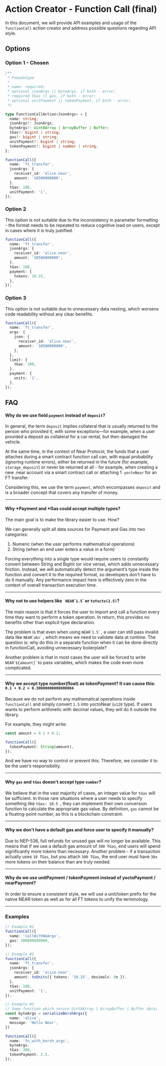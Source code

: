 # Action Creator - Function Call (final)

In this document, we will provide API examples and usage of the `functionCall`
action creator and address possible questions regarding API style.

## Options

### Option 1 - Chosen

```ts
/**
 * Pseudotype
 *
 * name: required;
 * optional jsonArgs || byteArgs, if both - error;
 * required tGas || gas, if both - error;
 * optional unitPayment || tokenPayment, if both - error;
 */

type FunctionCallAction<JsonArgs> = {
  name: string;
  jsonArgs?: JsonArgs;
  byteArgs?: Uint8Array | ArrayBuffer | Buffer;
  tGas?: bigint | string;
  gas?: bigint | string;
  unitPayment?: bigint | string;
  tokenPayment?: bigint | number | string;
};
```

```ts
functionCall({
  name: 'ft_transfer',
  jsonArgs: {
    receiver_id: 'alice.near',
    amount: '10500000000',
  },
  tGas: 100,
  unitPayment: '1',
});
```

### Option 2

This option is not suitable due to the inconsistency in parameter formatting -
the format needs to be repeated to reduce cognitive load on users, except
in cases where it is truly justified.

```ts
functionCall({
  name: 'ft_transfer',
  jsonArgs: {
    receiver_id: 'alice.near',
    amount: '10500000000',
  },
  tGas: 100,
  payment: {
    tokens: 10.25,
  },
});
```

### Option 3

This option is not suitable due to unnecessary data nesting, which worsens
code readability without any clear benefits.

```ts
functionCall({
  name: 'ft_transfer',
  args: {
    json: {
      receiver_id: 'alice.near',
      amount: '10500000000',
    },
  },
  limit: {
    tGas: 100,
  },
  payment: {
    units: '1',
  },
});
```

## FAQ

#### Why do we use field `payment` instead of `deposit`?

In general, the term `deposit` implies collateral that is usually returned to the
person who provided it, with some exceptions—for example, when a user provided
a deposit as collateral for a car rental, but then damaged the vehicle.

At the same time, in the context of Near Protocol, the funds that a user attaches
during a smart contract function call can, with equal probability (ignoring runtime errors),
either be returned in the future (for example, `storage_deposit`) or never be
returned at all - for example, when creating a new .near account via a smart
contract call or attaching 1` yoctoNear` for an FT transfer.

Considering this, we use the term `payment`, which encompasses `deposit` and is
a broader concept that covers any transfer of money.

---

#### Why *Payment and *Gas could accept multiple types?

The main goal is to make the library easier to use. How?

We can generally split all data sources for Payment and Gas into two categories:

1. Numeric (when the user performs mathematical operations)
2. String (when an end user enters a value in a form)

Forcing everything into a single type would require users to constantly convert
between String and BigInt (or vice versa), which adds unnecessary friction.
Instead, we will automatically detect the argument’s type inside the function
and convert it to the required format, so developers don’t have to do it
manually. Any performance impact here is effectively zero in the context
of overall transaction execution time.

---

#### Why not to use helpers like ` NEAR`\``1.5`\` or `toYocto(2.5)`?

The main reason is that it forces the user to import and call a function every
time they want to perform a token operation. In return, this provides no
benefits other than explicit type declaration.

The problem is that even when using `NEAR`\``1.5`\` , a user can still pass
invalid data like `NEAR`\``abc`\` , which means we need to validate data at runtime.
The question is: why do this in a separate function when it can be
done directly in functionCall, avoiding unnecessary boilerplate?

Another problem is that in most cases the user will be forced to
write `NEAR`\``${amount}`\` to pass variables, which makes the code even more complicated.

---

#### Why we accept type number(float) as tokenPayment? It can cause this: `0.1 + 0.2 = 0.30000000000000004`

Because we do not perform any mathematical operations inside `functionCall` and
simply convert `1.5` into yoctoNear (`u128` type). If users wants to perform
arithmetic with decimal values, they will do it outside the library.

For example, they might write:

```ts
const amount = 0.1 + 0.2;

functionCall({
  tokenPayment: String(amount),
});
```

And we have no way to control or prevent this. Therefore, we consider it to be the user’s responsibility.

---

#### Why `gas` and `tGas` doesn't accept type `number`?

We believe that in the vast majority of cases, an integer value for `tGas` will
be sufficient. In those rare situations where a user needs to specify something
like `tGas: 10.5 `, they can implement their own conversion function to calculate
the appropriate gas value. By definition, `gas` cannot be a floating-point number,
as this is a blockchain constraint.

---

#### Why we don't have a default gas and force user to specify it manually?

Due to NEP-536, full refunds for unused gas will no longer be available.
This means that if we use a default gas amount of `300 TGas`, end users will
spend significantly more tokens than necessary.
Another problem - if a transaction
actually uses `10 TGas`, but you attach `300 TGas`, the end user must have `30x` more
tokens on their balance than are truly needed.

---

#### Why do we use unitPayment / tokenPayment instead of yoctoPayment / nearPayment?

In order to ensure a consistent style, we will use a unit/token prefix for the
native NEAR token as well as for all FT tokens to unify the terminology.

---

### Examples

```ts
// Example #1
functionCall({
  name: 'callWithNoArgs',
  gas: 300000000000,
});

// Example #2
functionCall({
  name: 'ft_transfer',
  jsonArgs: {
    receiver_id: 'alice.near',
    amount: toUnits({ tokens: '10.25', desimals: 8n }),
  },
  tGas: 100,
  unitPayment: '1',
});

// Example #3
// Some function which return Uint8Array | ArrayBuffer | Buffer data;
const byteArgs = serializeBorshArgs({
  name: 'alice',
  message: 'Hello Near',
})

functionCall({
  name: 'fn_with_borsh_args',
  byteArgs,
  tGas: 300,
  tokenPayment: 2.5,
});
```
